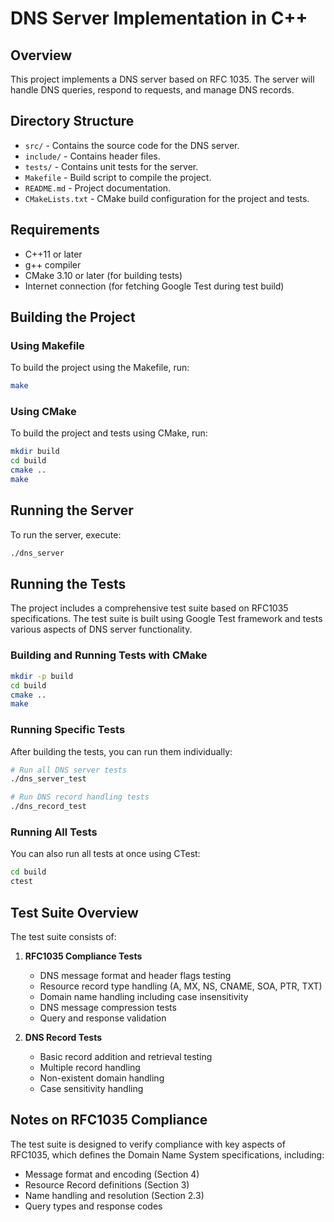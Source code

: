 # DNS Server Implementation in C++

## Overview
This project implements a DNS server based on RFC 1035. The server will handle DNS queries, respond to requests, and manage DNS records.

## Directory Structure
- `src/` - Contains the source code for the DNS server.
- `include/` - Contains header files.
- `tests/` - Contains unit tests for the server.
- `Makefile` - Build script to compile the project.
- `README.md` - Project documentation.
- `CMakeLists.txt` - CMake build configuration for the project and tests.

## Requirements
- C++11 or later
- g++ compiler
- CMake 3.10 or later (for building tests)
- Internet connection (for fetching Google Test during test build)

## Building the Project
### Using Makefile
To build the project using the Makefile, run:
```bash
make
```

### Using CMake
To build the project and tests using CMake, run:
```bash
mkdir build
cd build
cmake ..
make
```

## Running the Server
To run the server, execute:
```bash
./dns_server
```

## Running the Tests
The project includes a comprehensive test suite based on RFC1035 specifications. The test suite is built using Google Test framework and tests various aspects of DNS server functionality.

### Building and Running Tests with CMake
```bash
mkdir -p build
cd build
cmake ..
make
```

### Running Specific Tests
After building the tests, you can run them individually:
```bash
# Run all DNS server tests
./dns_server_test

# Run DNS record handling tests
./dns_record_test
```

### Running All Tests
You can also run all tests at once using CTest:
```bash
cd build
ctest
```

## Test Suite Overview
The test suite consists of:

1. **RFC1035 Compliance Tests**
   - DNS message format and header flags testing
   - Resource record type handling (A, MX, NS, CNAME, SOA, PTR, TXT)
   - Domain name handling including case insensitivity
   - DNS message compression tests
   - Query and response validation

2. **DNS Record Tests**
   - Basic record addition and retrieval testing
   - Multiple record handling
   - Non-existent domain handling
   - Case sensitivity handling

## Notes on RFC1035 Compliance
The test suite is designed to verify compliance with key aspects of RFC1035, which defines the Domain Name System specifications, including:

- Message format and encoding (Section 4)
- Resource Record definitions (Section 3)
- Name handling and resolution (Section 2.3)
- Query types and response codes
